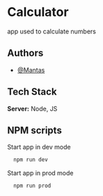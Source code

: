 # Calculator

app used to calculate numbers

## Authors

- [@Mantas](https://www.github.com/telis-man)

## Tech Stack

**Server:** Node, JS

## NPM scripts

Start app in dev mode

```bash
  npm run dev
```

Start app in prod mode

```bash
  npm run prod
```
